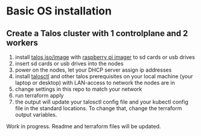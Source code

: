 # Basic OS installation

## Create a Talos cluster with 1 controlplane and 2 workers

1. install [talos iso/image](https://www.talos.dev/v1.4/introduction/getting-started/#acquire-the-installation-image) with [raspberry pi imager](https://www.raspberrypi.com/software/) to sd cards or usb drives
2. insert sd cards or usb drives into the nodes
3. power on the nodes, let your DHCP server assign ip addresses
4. install [talosctl](https://www.talos.dev/v1.4/introduction/quickstart/#talosctl) and other talos prerequisites on your local machine (your laptop or desktop) with LAN-access to network the nodes are in
5. change settings in this repo to match your network
6. run terraform apply
7. the output will update your talosctl config file and your kubectl config file in the standard locations. To change that, change the terraform output variables.

Work in progress. Readme and terraform files will be updated.